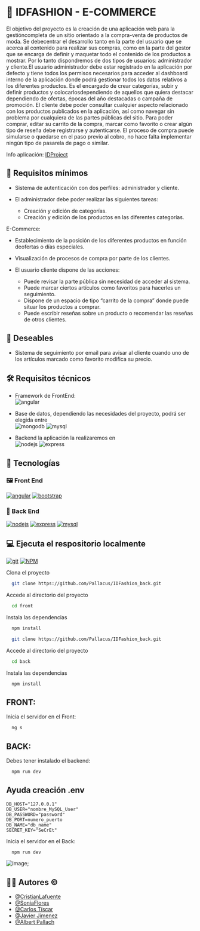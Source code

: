# 🚀 IDFASHION - E-COMMERCE

El objetivo del proyecto es la creación de una aplicación web para la gestióncompleta de un sitio orientado a la compra-venta de productos de moda. Se debecentrar el desarrollo tanto en la parte del usuario que se acerca al contenido para realizar sus compras, como en la parte del gestor que se encarga de definir y
maquetar todo el contenido de los productos a mostrar.
Por lo tanto dispondremos de dos tipos de usuarios: administrador y cliente.El usuario administrador debe estar registrado en la aplicación por defecto y tiene todos los permisos necesarios para acceder al dashboard interno de la aplicación donde podrá gestionar todos los datos relativos a los diferentes productos.
Es el encargado de crear categorías, subir y definir productos y colocarlosdependiendo de aquellos que quiera destacar dependiendo de ofertas, épocas del año destacadas o campaña de promoción.
El cliente debe poder consultar cualquier aspecto relacionado con los productos publicados en la aplicación, así como navegar sin problema por cualquiera de las partes públicas del sitio.
Para poder comprar, editar su carrito de la compra, marcar como favorito o crear algún tipo de reseña debe registrarse y autenticarse.
El proceso de compra puede simularse o quedarse en el paso previo al cobro, no hace falta implementar ningún tipo de pasarela de pago o similar.

Info aplicación: [IDProject](IDProject.pdf)

## 🎯 Requisitos mínimos

- Sistema de autenticación con dos perfiles: administrador y cliente.

- El administrador debe poder realizar las siguientes tareas:
  - Creación y edición de categorías.
  - Creación y edición de los productos en las diferentes categorías.

E-Commerce:

- Establecimiento de la posición de los diferentes productos en función deofertas o días especiales.

- Visualización de procesos de compra por parte de los clientes.

- El usuario cliente dispone de las acciones:
  - Puede revisar la parte pública sin necesidad de acceder al sistema.
  - Puede marcar ciertos artículos como favoritos para hacerles un seguimiento.
  - Dispone de un espacio de tipo “carrito de la compra” donde puede situar los productos a comprar.
  - Puede escribir reseñas sobre un producto o recomendar las reseñas de otros clientes.

## 💫 Deseables

- Sistema de seguimiento por email para avisar al cliente cuando uno de los artículos marcado como favorito modifica su precio.

## 🛠️ Requisitos técnicos

- Framework de FrontEnd:  
  ![angular](https://img.shields.io/badge/Angular-0F0F11?style=for-the-badge&logo=angular)

- Base de datos, dependiendo las necesidades del proyecto, podrá ser elegida entre  
  ![mongodb](https://img.shields.io/badge/Mongodb-0F0F11?style=for-the-badge&logo=mongoDB) ![mysql](https://img.shields.io/badge/Mysql-0F0F11?style=for-the-badge&logo=mysql)

- Backend la aplicación la realizaremos en  
  ![nodejs](https://img.shields.io/badge/nodejs-0F0F11?style=for-the-badge&logo=node.js) ![express](https://img.shields.io/badge/express-0F0F11?style=for-the-badge&logo=express)

## 🔗 Tecnologías

### 🖼️ Front End

[![angular](https://img.shields.io/badge/Angular-0F0F11?style=for-the-badge&logo=angular&logoColor=white)](https://angular.io/)
[![bootstrap](https://img.shields.io/badge/bootstrap-7952B3?style=for-the-badge&logo=bootstrap&logoColor=white)](https://getbootstrap.com/)

### 💽 Back End

[![nodejs](https://img.shields.io/badge/Node-339933?style=for-the-badge&logo=node.js&logoColor=white)](https://angular.io/)
[![express](https://img.shields.io/badge/Express-000000?style=for-the-badge&logo=express&logoColor=white)](https://getbootstrap.com/)
[![mysql](https://img.shields.io/badge/Mysql-4479A1?style=for-the-badge&logo=mysql&logoColor=white)](https://getbootstrap.com/)

## 💻 Ejecuta el respositorio localmente

[![git](https://img.shields.io/badge/git-F05032?style=for-the-badge&logo=git&logoColor=white)](https://git-scm.com/) [![NPM](https://img.shields.io/badge/NPM-CB3837?style=for-the-badge&logo=npm&logoColor=white)](https://www.npmjs.com/)

Clona el proyecto

```bash
  git clone https://github.com/Pallacus/IDFashion_back.git
```

Accede al directorio del proyecto

```bash
  cd front
```

Instala las dependencias

```bash
  npm install

```

```bash
  git clone https://github.com/Pallacus/IDFashion_back.git
```

Accede al directorio del proyecto

```bash
  cd back
```

Instala las dependencias

```bash
  npm install

```

## FRONT:

Inicia el servidor en el Front:

```bash
  ng s
```

## BACK:

Debes tener instalado el backend:

```bash
  npm run dev
```

## Ayuda creación .env

```
DB_HOST="127.0.0.1"
DB_USER="nombre_MySQL_User"
DB_PASSWORD="password"
DB_PORT=numero_puerto
DB_NAME="db_name"
SECRET_KEY="SeCrEt"

```

Inicia el servidor en el Back:

```bash
  npm run dev

```

![image](IDEquipo.png);

## ✍🏼 Autores ©️

- [@CristianLafuente](https://github.com/CristianLafu)
- [@SoniaFlores](https://github.com/Sonia-Flores)
- [@Carlos Tíscar](https://github.com/cativi)
- [@Javier Jimenez](https://github.com/albegosu)
- [@Albert Pallach](https://github.com/Pallacus)
